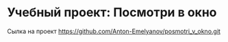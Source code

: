 # Учебный проект: Посмотри в окно

Сылка на проект https://github.com/Anton-Emelyanov/posmotri_v_okno.git
